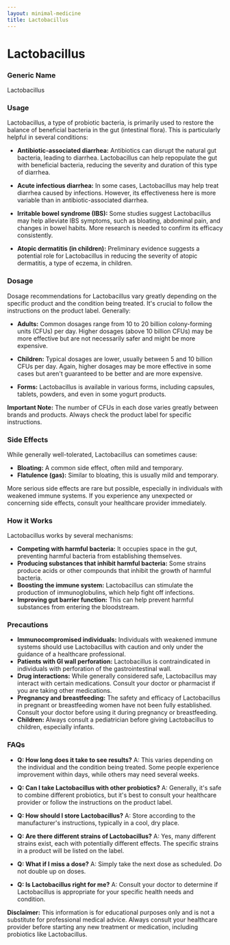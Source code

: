 ```yaml
---
layout: minimal-medicine
title: Lactobacillus
---
```


# Lactobacillus
### Generic Name
Lactobacillus

### Usage

Lactobacillus, a type of probiotic bacteria, is primarily used to restore the balance of beneficial bacteria in the gut (intestinal flora). This is particularly helpful in several conditions:

* **Antibiotic-associated diarrhea:** Antibiotics can disrupt the natural gut bacteria, leading to diarrhea.  Lactobacillus can help repopulate the gut with beneficial bacteria, reducing the severity and duration of this type of diarrhea.

* **Acute infectious diarrhea:**  In some cases, Lactobacillus may help treat diarrhea caused by infections.  However, its effectiveness here is more variable than in antibiotic-associated diarrhea.

* **Irritable bowel syndrome (IBS):** Some studies suggest Lactobacillus may help alleviate IBS symptoms, such as bloating, abdominal pain, and changes in bowel habits.  More research is needed to confirm its efficacy consistently.

* **Atopic dermatitis (in children):**  Preliminary evidence suggests a potential role for Lactobacillus in reducing the severity of atopic dermatitis, a type of eczema, in children.


### Dosage

Dosage recommendations for Lactobacillus vary greatly depending on the specific product and the condition being treated.  It's crucial to follow the instructions on the product label.  Generally:

* **Adults:**  Common dosages range from 10 to 20 billion colony-forming units (CFUs) per day.  Higher dosages (above 10 billion CFUs) may be more effective but are not necessarily safer and might be more expensive.

* **Children:** Typical dosages are lower, usually between 5 and 10 billion CFUs per day. Again, higher dosages may be more effective in some cases but aren't guaranteed to be better and are more expensive.

* **Forms:** Lactobacillus is available in various forms, including capsules, tablets, powders, and even in some yogurt products.

**Important Note:** The number of CFUs in each dose varies greatly between brands and products.  Always check the product label for specific instructions.

### Side Effects

While generally well-tolerated, Lactobacillus can sometimes cause:

* **Bloating:** A common side effect, often mild and temporary.
* **Flatulence (gas):** Similar to bloating, this is usually mild and temporary.

More serious side effects are rare but possible, especially in individuals with weakened immune systems.  If you experience any unexpected or concerning side effects, consult your healthcare provider immediately.


### How it Works

Lactobacillus works by several mechanisms:

* **Competing with harmful bacteria:** It occupies space in the gut, preventing harmful bacteria from establishing themselves.
* **Producing substances that inhibit harmful bacteria:**  Some strains produce acids or other compounds that inhibit the growth of harmful bacteria.
* **Boosting the immune system:** Lactobacillus can stimulate the production of immunoglobulins, which help fight off infections.
* **Improving gut barrier function:** This can help prevent harmful substances from entering the bloodstream.


### Precautions

* **Immunocompromised individuals:** Individuals with weakened immune systems should use Lactobacillus with caution and only under the guidance of a healthcare professional.
* **Patients with GI wall perforation:** Lactobacillus is contraindicated in individuals with perforation of the gastrointestinal wall.
* **Drug interactions:** While generally considered safe,  Lactobacillus may interact with certain medications.  Consult your doctor or pharmacist if you are taking other medications.
* **Pregnancy and breastfeeding:** The safety and efficacy of Lactobacillus in pregnant or breastfeeding women have not been fully established.  Consult your doctor before using it during pregnancy or breastfeeding.
* **Children:** Always consult a pediatrician before giving Lactobacillus to children, especially infants.


### FAQs

* **Q: How long does it take to see results?** A: This varies depending on the individual and the condition being treated.  Some people experience improvement within days, while others may need several weeks.

* **Q: Can I take Lactobacillus with other probiotics?** A: Generally, it's safe to combine different probiotics, but it's best to consult your healthcare provider or follow the instructions on the product label.

* **Q: How should I store Lactobacillus?** A: Store according to the manufacturer's instructions, typically in a cool, dry place.

* **Q: Are there different strains of Lactobacillus?** A: Yes, many different strains exist, each with potentially different effects.  The specific strains in a product will be listed on the label.

* **Q:  What if I miss a dose?** A: Simply take the next dose as scheduled.  Do not double up on doses.

* **Q: Is Lactobacillus right for me?** A: Consult your doctor to determine if Lactobacillus is appropriate for your specific health needs and condition.


**Disclaimer:** This information is for educational purposes only and is not a substitute for professional medical advice. Always consult your healthcare provider before starting any new treatment or medication, including probiotics like Lactobacillus.
